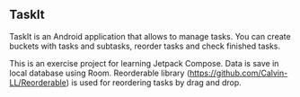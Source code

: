 ## TaskIt 
TaskIt is an Android application that allows to manage tasks. You can create buckets with tasks and subtasks, reorder tasks and check finished tasks. 

This is an exercise project for learning Jetpack Compose. Data is save in local database using Room. Reorderable library (https://github.com/Calvin-LL/Reorderable) is used for reordering tasks by drag and drop.
